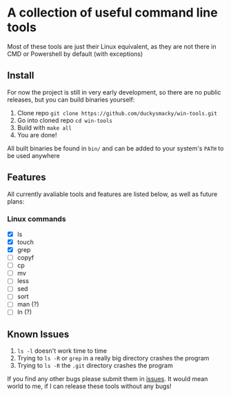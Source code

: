 # A collection of useful command line tools

Most of these tools are just their Linux equivalent, as they are not there in CMD or Powershell by default (with exceptions)

## Install

For now the project is still in very early development, so there are no public releases, but you can build binaries yourself:

1. Clone repo `git clone https://github.com/duckysmacky/win-tools.git`
2. Go into cloned repo `cd win-tools`
3. Build with `make all`
4. You are done!

All built binaries be found in `bin/` and can be added to your system's `PATH` to be used anywhere

## Features

All currently avaliable tools and features are listed below, as well as future plans:

### Linux commands
- [X] ls
- [X] touch
- [X] grep
- [ ] copyf
- [ ] cp
- [ ] mv
- [ ] less
- [ ] sed
- [ ] sort
- [ ] man (?)
- [ ] ln (?)

## Known Issues

1. `ls -l` doesn't work time to time
2. Trying to `ls -R` or `grep` in a really big directory crashes the program
3. Trying to `ls -R` the `.git` directory crashes the program 

If you find any other bugs please submit them in [issues](https://github.com/duckysmacky/win-tools/issues). It would mean world to me, if I can release these tools without any bugs!
